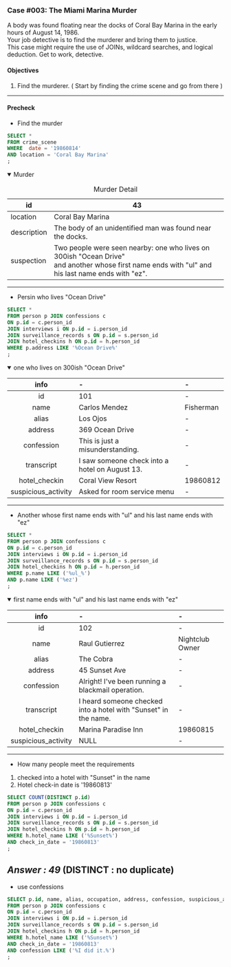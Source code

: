 ### Case #003: The Miami Marina Murder
A body was found floating near the docks of Coral Bay Marina in the early hours of August 14, 1986.  
Your job detective is to find the murderer and bring them to justice.   
This case might require the use of JOINs, wildcard searches, and logical deduction. Get to work, detective.  

#### Objectives
1. Find the murderer. ( Start by finding the crime scene and go from there )
---
#### Precheck
* Find the murder
```sql
SELECT *
FROM crime_scene
WHERE  date = '19860814'
AND location = 'Coral Bay Marina'
;
```

<details open><summary> Murder </summary>

  
<table>
  <caption> Murder Detail </caption>
  <thead>
    <tr>
      <th>id</th> <th>43</th>
    </tr>
  </thead>
  <tr>
    <td> location </td> <td>Coral Bay Marina</td>
  </tr>
  <tr>
    <td> description </td> <td>The body of an unidentified man was found near the docks. </td>
  </tr>
    <tr>
    <td> suspection </td> <td>Two people were seen nearby: one who lives on 300ish "Ocean Drive" </br> and another whose first name ends with "ul" and his last name ends with "ez".</td>
  </tr>
</table>
</details>

---
* Persin who lives "Ocean Drive"
```sql
SELECT *
FROM person p JOIN confessions c
ON p.id = c.person_id
JOIN interviews i ON p.id = i.person_id
JOIN surveillance_records s ON p.id = s.person_id
JOIN hotel_checkins h ON p.id = h.person_id
WHERE p.address LIKE '%Ocean Drive%'
;
```

<details open><summary>  one who lives on 300ish "Ocean Drive"   </summary>
    
| info | - | - |
|:-----------:|:------------|:------------|
| id       | 101        | -         |
| name    | Carlos Mendez      | Fisherman       |
| alias      | Los Ojos       | -         |
| address         | 369 Ocean Drive          | -           |
| confession       | This is just a misunderstanding.       | -       |
| transcript    | I saw someone check into a hotel on August 13.     | -      |
| hotel_checkin | Coral View Resort | 19860812 |
| suspicious_activity | Asked for room service menu | - |
</details>

---
* Another whose first name ends with "ul" and his last name ends with "ez"
```sql
SELECT *
FROM person p JOIN confessions c
ON p.id = c.person_id
JOIN interviews i ON p.id = i.person_id
JOIN surveillance_records s ON p.id = s.person_id
JOIN hotel_checkins h ON p.id = h.person_id
WHERE p.name LIKE ('%ul_%')
AND p.name LIKE ('%ez')
;
```
<details open><summary>  first name ends with "ul" and his last name ends with "ez"   </summary>
    
| info | - | - |
|:-----------:|:------------|:------------|
| id       | 102        | -         |
| name    | Raul Gutierrez      | 	Nightclub Owner     |
| alias      | The Cobra       | -         |
| address         | 45 Sunset Ave          | -           |
| confession       | Alright! I've been running a blackmail operation.       | -       |
| transcript    | 	I heard someone checked into a hotel with "Sunset" in the name.     | -      |
| hotel_checkin | Marina Paradise Inn | 19860815 |
| suspicious_activity | NULL | - |
</details>

---
* How many people meet the requirements
1. checked into a hotel with "Sunset" in the name
2. Hotel check-in date is '19860813'
```sql
SELECT COUNT(DISTINCT p.id)
FROM person p JOIN confessions c
ON p.id = c.person_id
JOIN interviews i ON p.id = i.person_id
JOIN surveillance_records s ON p.id = s.person_id
JOIN hotel_checkins h ON p.id = h.person_id
WHERE h.hotel_name LIKE ('%Sunset%')
AND check_in_date = '19860813'
;
```
*Answer : 49*
(DISTINCT : no duplicate)
---
* use confessions
```sql
SELECT p.id, name, alias, occupation, address, confession, suspicious_activity, hotel_name
FROM person p JOIN confessions c
ON p.id = c.person_id
JOIN interviews i ON p.id = i.person_id
JOIN surveillance_records s ON p.id = s.person_id
JOIN hotel_checkins h ON p.id = h.person_id
WHERE h.hotel_name LIKE ('%Sunset%')
AND check_in_date = '19860813'
AND confession LIKE ('%I did it.%')
;
```
